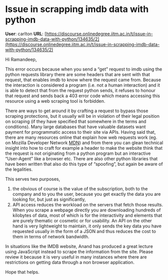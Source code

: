 # Issue in scrapping imdb data with python

**User**: carlton
**URL**: [https://discourse.onlinedegree.iitm.ac.in/t/issue-in-scrapping-imdb-data-with-python/134635/2](https://discourse.onlinedegree.iitm.ac.in/t/issue-in-scrapping-imdb-data-with-python/134635/2)

Hi Ramandeep,

This error occurs because when you send a “get” request to imdb using the python requests library there are some headers that are sent with that request, that enables imdb to know where the request came from. Because the interaction is considered a program (i.e. not a human interaction) and it is able to detect that from the request python sends, it refuses to honour that request and sends back a 403 error code which means accessing this resource using a web scraping tool is forbidden.

There are ways to get around it by crafting a request to bypass those scraping protections, but it usually will be in violation of their legal position on scraping (if they have specified that somewhere in the terms and conditions). Many large databases that have valuable datasets want payment for programmatic access to their site via APIs. Having said that, there are many resources online that explain how web requests work (eg. on Mozilla Developer Network [MDN](https://developer.mozilla.org/en-US/)) and from there you can glean technical insight into how to craft for example a header to make the website think that the request is not originating from a python program but an interactive “User-Agent” like a browser etc. There are also other python libraries that have been written that also do this type of “spoofing”, but again be aware of the legalities.

This serves two purposes,

1. the obvious of course is the value of the subscription, both to the company and to you the user, because you get exactly the data you are looking for, but just as significantly,
2. API access reduces the workload on the servers that fetch those results. When you scrape a webpage directly you are downloading hundreds of kilobytes of data, most of which is for the interactivity and elements that are purely thematic or cosmetic or for usability. An API on the other hand is very lightweight to maintain, it only sends the key data you have requested usually in the form of a JSON and thus reduces the cost to them in terms of network bandwidth.

In situations like the IMDB website, Anand has produced a great lecture using JavaScript instead to scrape the information from the site. Please review it because it is very useful in many instances where there are restrictions on getting data through a non browser application.

Hope that helps.
